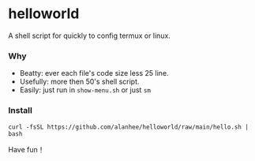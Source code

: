 # helloworld

A shell script for quickly to config termux or linux.




### Why 

- Beatty: ever each file's code size less 25 line.
- Usefully: more then 50's shell script.
- Easily: just run in `show-menu.sh` or just `sm` 


### Install 

```
curl -fsSL https://github.com/alanhee/helloworld/raw/main/hello.sh | bash 
```

Have fun！



